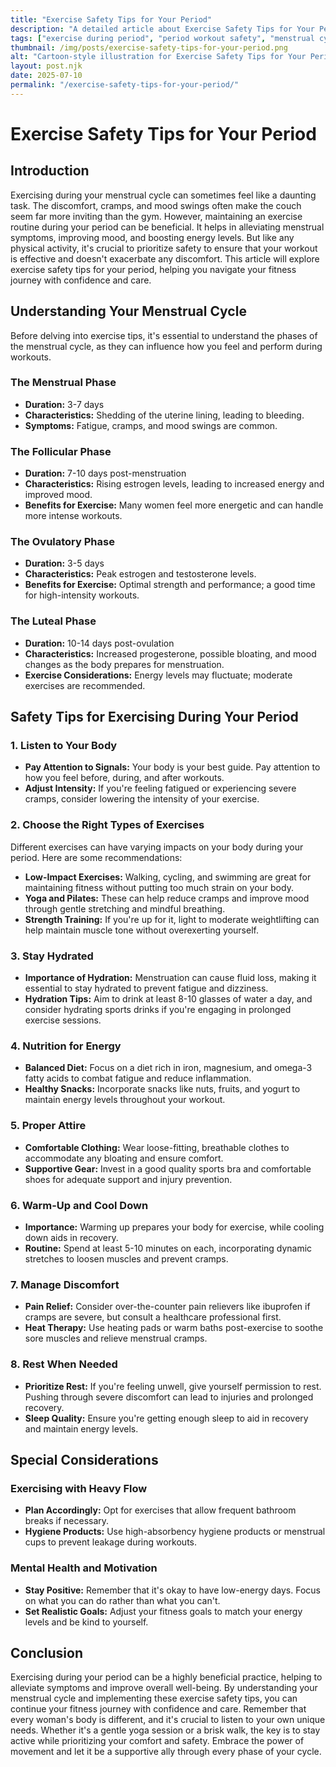 ```yaml
---
title: "Exercise Safety Tips for Your Period"
description: "A detailed article about Exercise Safety Tips for Your Period."
tags: ["exercise during period", "period workout safety", "menstrual cycle exercise tips", "safe workouts on period", "exercising on your period"]
thumbnail: /img/posts/exercise-safety-tips-for-your-period.png
alt: "Cartoon-style illustration for Exercise Safety Tips for Your Period"
layout: post.njk
date: 2025-07-10
permalink: "/exercise-safety-tips-for-your-period/"
---
```


# Exercise Safety Tips for Your Period

## Introduction

Exercising during your menstrual cycle can sometimes feel like a daunting task. The discomfort, cramps, and mood swings often make the couch seem far more inviting than the gym. However, maintaining an exercise routine during your period can be beneficial. It helps in alleviating menstrual symptoms, improving mood, and boosting energy levels. But like any physical activity, it's crucial to prioritize safety to ensure that your workout is effective and doesn't exacerbate any discomfort. This article will explore exercise safety tips for your period, helping you navigate your fitness journey with confidence and care.

## Understanding Your Menstrual Cycle

Before delving into exercise tips, it's essential to understand the phases of the menstrual cycle, as they can influence how you feel and perform during workouts.

### The Menstrual Phase

- **Duration:** 3-7 days
- **Characteristics:** Shedding of the uterine lining, leading to bleeding.
- **Symptoms:** Fatigue, cramps, and mood swings are common.

### The Follicular Phase

- **Duration:** 7-10 days post-menstruation
- **Characteristics:** Rising estrogen levels, leading to increased energy and improved mood.
- **Benefits for Exercise:** Many women feel more energetic and can handle more intense workouts.

### The Ovulatory Phase

- **Duration:** 3-5 days
- **Characteristics:** Peak estrogen and testosterone levels.
- **Benefits for Exercise:** Optimal strength and performance; a good time for high-intensity workouts.

### The Luteal Phase

- **Duration:** 10-14 days post-ovulation
- **Characteristics:** Increased progesterone, possible bloating, and mood changes as the body prepares for menstruation.
- **Exercise Considerations:** Energy levels may fluctuate; moderate exercises are recommended.

## Safety Tips for Exercising During Your Period

### 1. Listen to Your Body

- **Pay Attention to Signals:** Your body is your best guide. Pay attention to how you feel before, during, and after workouts.
- **Adjust Intensity:** If you're feeling fatigued or experiencing severe cramps, consider lowering the intensity of your exercise.

### 2. Choose the Right Types of Exercises

Different exercises can have varying impacts on your body during your period. Here are some recommendations:

- **Low-Impact Exercises:** Walking, cycling, and swimming are great for maintaining fitness without putting too much strain on your body.
- **Yoga and Pilates:** These can help reduce cramps and improve mood through gentle stretching and mindful breathing.
- **Strength Training:** If you're up for it, light to moderate weightlifting can help maintain muscle tone without overexerting yourself.

### 3. Stay Hydrated

- **Importance of Hydration:** Menstruation can cause fluid loss, making it essential to stay hydrated to prevent fatigue and dizziness.
- **Hydration Tips:** Aim to drink at least 8-10 glasses of water a day, and consider hydrating sports drinks if you're engaging in prolonged exercise sessions.

### 4. Nutrition for Energy

- **Balanced Diet:** Focus on a diet rich in iron, magnesium, and omega-3 fatty acids to combat fatigue and reduce inflammation.
- **Healthy Snacks:** Incorporate snacks like nuts, fruits, and yogurt to maintain energy levels throughout your workout.

### 5. Proper Attire

- **Comfortable Clothing:** Wear loose-fitting, breathable clothes to accommodate any bloating and ensure comfort.
- **Supportive Gear:** Invest in a good quality sports bra and comfortable shoes for adequate support and injury prevention.

### 6. Warm-Up and Cool Down

- **Importance:** Warming up prepares your body for exercise, while cooling down aids in recovery.
- **Routine:** Spend at least 5-10 minutes on each, incorporating dynamic stretches to loosen muscles and prevent cramps.

### 7. Manage Discomfort

- **Pain Relief:** Consider over-the-counter pain relievers like ibuprofen if cramps are severe, but consult a healthcare professional first.
- **Heat Therapy:** Use heating pads or warm baths post-exercise to soothe sore muscles and relieve menstrual cramps.

### 8. Rest When Needed

- **Prioritize Rest:** If you're feeling unwell, give yourself permission to rest. Pushing through severe discomfort can lead to injuries and prolonged recovery.
- **Sleep Quality:** Ensure you're getting enough sleep to aid in recovery and maintain energy levels.

## Special Considerations

### Exercising with Heavy Flow

- **Plan Accordingly:** Opt for exercises that allow frequent bathroom breaks if necessary.
- **Hygiene Products:** Use high-absorbency hygiene products or menstrual cups to prevent leakage during workouts.

### Mental Health and Motivation

- **Stay Positive:** Remember that it's okay to have low-energy days. Focus on what you can do rather than what you can't.
- **Set Realistic Goals:** Adjust your fitness goals to match your energy levels and be kind to yourself.

## Conclusion

Exercising during your period can be a highly beneficial practice, helping to alleviate symptoms and improve overall well-being. By understanding your menstrual cycle and implementing these exercise safety tips, you can continue your fitness journey with confidence and care. Remember that every woman's body is different, and it's crucial to listen to your own unique needs. Whether it's a gentle yoga session or a brisk walk, the key is to stay active while prioritizing your comfort and safety. Embrace the power of movement and let it be a supportive ally through every phase of your cycle.